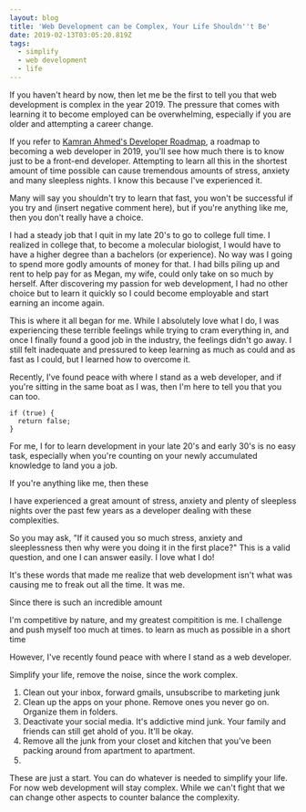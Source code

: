 ```yaml
---
layout: blog
title: 'Web Development can be Complex, Your Life Shouldn''t Be'
date: 2019-02-13T03:05:20.819Z
tags:
  - simplify
  - web development
  - life
---
```

If you haven't heard by now, then let me be the first to tell you that web development is complex in the year 2019. The pressure that comes with learning it to become employed can be overwhelming, especially if you are older and attempting a career change.

If you refer to [Kamran Ahmed's Developer Roadmap](https://github.com/kamranahmedse/developer-roadmap#introduction), a roadmap to becoming a web developer in 2019, you'll see how much there is to know just to be a front-end developer. Attempting to learn all this in the shortest amount of time possible can cause tremendous amounts of stress, anxiety and many sleepless nights. I know this because I've experienced it.

Many will say you shouldn't try to learn that fast, you won't be successful if you try and (insert negative comment here), but if you're anything like me, then you don't really have a choice.

I had a steady job that I quit in my late 20's to go to college full time. I realized in college that, to become a molecular biologist, I would have to have a higher degree than a bachelors (or experience). No way was I going to spend more godly amounts of money for that. I had bills piling up and rent to help pay for as Megan, my wife, could only take on so much by herself. After discovering my passion for web development, I had no other choice but to learn it quickly so I could become employable and start earning an income again.

This is where it all began for me. While I absolutely love what I do, I was experiencing these terrible feelings while trying to cram everything in, and once I finally found a good job in the industry, the feelings didn't go away. I still felt inadequate and pressured to keep learning as much as could and as fast as I could, but I learned how to overcome it.

Recently, I've found peace with where I stand as a web developer, and if you're sitting in the same boat as I was, then I'm here to tell you that you can too.

```
if (true) {
  return false;
}
```

For me, I  for to learn development in your late 20's and early 30's is no easy task, especially when you're counting on your newly accumulated knowledge to land you a job.

If you're anything like me, then these 

I have experienced a great amount of stress, anxiety and plenty of sleepless nights over the past few years as a developer dealing with these complexities. 

So you may ask, "If it caused you so much stress, anxiety and sleeplessness then why were you doing it in the first place?" This is a valid question, and one I can answer easily. I love what I do! 

It's these words that made me realize that web development isn't what was causing me to freak out all the time. It was me.

Since there is such an incredible amount

I'm competitive by nature, and my greatest compitition is me. I challenge and push myself too much at times. to learn as much as possible in a short time

However, I've recently found peace with where I stand as a web developer.

Simplify your life, remove the noise, since the work complex.

1. Clean out your inbox, forward gmails, unsubscribe to marketing junk
2. Clean up the apps on your phone. Remove ones you never go on. Organize them in folders.
3. Deactivate your social media. It's addictive mind junk. Your family and friends can still get ahold of you. It'll be okay.
4. Remove all the junk from your closet and kitchen that you've been packing around from apartment to apartment.
5. 

These are just a start. You can do whatever is needed to simplify your life. For now web development will stay complex. While we can't fight that we can change other aspects to counter balance the complexity.
